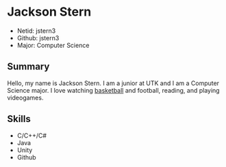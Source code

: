 # Jackson Stern
* Netid: jstern3
* Github: jstern3
* Major: Computer Science

## Summary
Hello, my name is Jackson Stern. I am a junior at UTK and I am a Computer Science major. I love watching [basketball](https://www.nba.com/thunder/) and football, reading, and playing videogames.

## Skills
* C/C++/C#
* Java
* Unity
* Github